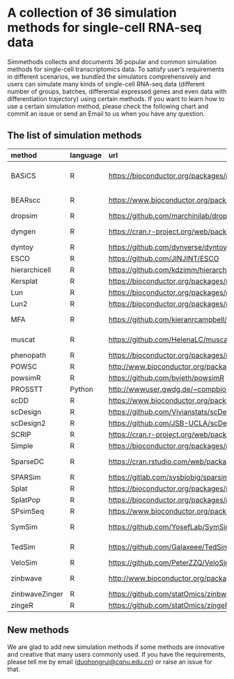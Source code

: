 
# A collection of 36 simulation methods for single-cell RNA-seq data

Simmethods collects and documents 36 popular and common simulation
methods for single-cell transcriptomics data. To satisfy user’s
requirements in different scenarios, we bundled the simulators
comprehensively and users can simulate many kinds of single-cell RNA-seq
data (different number of groups, batches, differential expressed genes
and even data with differentiation trajectory) using certain methods. If
you want to learn how to use a certain simulation method, please check
the following chart and commit an issue or send an Email to us when you
have any question.

## The list of simulation methods

| method         | language | url                                                                     | doi                              | journal                    |
|:---------------|:---------|:------------------------------------------------------------------------|:---------------------------------|:---------------------------|
| BASiCS         | R        | <https://bioconductor.org/packages/release/bioc/html/BASiCS.html>       | 10.1371/journal.pcbi.1004333     | PLoS Computational Biology |
| BEARscc        | R        | <https://www.bioconductor.org/packages/release/bioc/html/BEARscc.html>  | 10.1038/s41467-018-03608-y       | Nature Communications      |
| dropsim        | R        | <https://github.com/marchinilab/dropsim>                                | NA                               | NA                         |
| dyngen         | R        | <https://cran.r-project.org/web/packages/dyngen/index.html>             | 10.1038/s41467-021-24152-2       | Nature Communications      |
| dyntoy         | R        | <https://github.com/dynverse/dyntoy>                                    | NA                               | NA                         |
| ESCO           | R        | <https://github.com/JINJINT/ESCO>                                       | 10.1093/bioinformatics/btab116   | Bioinformatics             |
| hierarchicell  | R        | <https://github.com/kdzimm/hierarchicell>                               | 10.1186/s12864-021-07635-w       | BMC Genomics               |
| Kersplat       | R        | <https://bioconductor.org/packages/release/bioc/html/splatter.html>     | 10.1186/s13059-017-1305-0        | Genome Biology             |
| Lun            | R        | <https://bioconductor.org/packages/release/bioc/html/splatter.html>     | 10.1186/s13059-017-1305-0        | Genome Biology             |
| Lun2           | R        | <https://bioconductor.org/packages/release/bioc/html/splatter.html>     | 10.1186/s13059-017-1305-0        | Genome Biology             |
| MFA            | R        | <https://github.com/kieranrcampbell/mfa>                                | 10.12688/wellcomeopenres.11087.1 | Wellcome Open Research     |
| muscat         | R        | <https://github.com/HelenaLC/muscat>                                    | 10.1038/s41467-020-19894-4       | Nature Communications      |
| phenopath      | R        | <https://bioconductor.org/packages/release/bioc/html/phenopath.html>    | 10.1101/159913                   | bioRxiv                    |
| POWSC          | R        | <http://www.bioconductor.org/packages/release/bioc/html/POWSC.html>     | 10.1093/bioinformatics/btaa607   | Bioinformatics             |
| powsimR        | R        | <https://github.com/bvieth/powsimR>                                     | 10.1093/bioinformatics/btx435    | Bioinformatics             |
| PROSSTT        | Python   | <http://wwwuser.gwdg.de/~compbiol/prosstt/doc/>                         | 10.1093/bioinformatics/btz078    | Bioinformatics             |
| scDD           | R        | <https://www.bioconductor.org/packages/release/bioc/html/scDD.html>     | 10.1186/s13059-016-1077-y        | Genome Biology             |
| scDesign       | R        | <https://github.com/Vivianstats/scDesign>                               | 10.1093/bioinformatics/btz321    | Bioinformatics             |
| scDesign2      | R        | <https://github.com/JSB-UCLA/scDesign2>                                 | 10.1186/s13059-021-02367-2       | Genome Biology             |
| SCRIP          | R        | <https://cran.r-project.org/web/packages/SCRIP/index.html>              | NA                               | NA                         |
| Simple         | R        | <https://bioconductor.org/packages/release/bioc/html/splatter.html>     | 10.1186/s13059-017-1305-0        | Genome Biology             |
| SparseDC       | R        | <https://cran.rstudio.com/web/packages/SparseDC/index.html>             | 10.1093/nar/gkx1113              | Nucleic Acids Research     |
| SPARSim        | R        | <https://gitlab.com/sysbiobig/sparsim>                                  | 10.1093/bioinformatics/btz752    | Bioinformatics             |
| Splat          | R        | <https://bioconductor.org/packages/release/bioc/html/splatter.html>     | 10.1186/s13059-017-1305-0        | Genome Biology             |
| SplatPop       | R        | <https://bioconductor.org/packages/release/bioc/html/splatter.html>     | 10.1186/s13059-017-1305-0        | Genome Biology             |
| SPsimSeq       | R        | <https://www.bioconductor.org/packages/release/bioc/html/SPsimSeq.html> | 10.1093/bioinformatics/btaa105   | Bioinformatics             |
| SymSim         | R        | <https://github.com/YosefLab/SymSim>                                    | 10.1038/s41467-019-10500-w       | Nature Communications      |
| TedSim         | R        | <https://github.com/Galaxeee/TedSim>                                    | 10.1093/nar/gkac235              | Nucleic Acids Research     |
| VeloSim        | R        | <https://github.com/PeterZZQ/VeloSim>                                   | 10.1101/2021.01.11.426277        | bioRxiv                    |
| zinbwave       | R        | <http://www.bioconductor.org/packages/release/bioc/html/zinbwave.html>  | 10.1038/s41467-017-02554-5       | Nature Communications      |
| zinbwaveZinger | R        | <https://github.com/statOmics/zinbwaveZinger>                           | 10.1186/s13059-018-1406-4        | Genome Biology             |
| zingeR         | R        | <https://github.com/statOmics/zingeR>                                   | 10.1186/s13059-018-1406-4        | Genome Biology             |

## New methods

We are glad to add new simulation methods if some methods are innovative
and creative that many users commonly used. If you have the
requirements, please tell me by email (<duohongrui@cqnu.edu.cn>) or
raise an issue for that.

